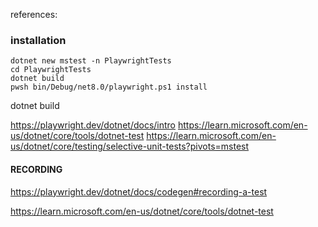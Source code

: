 references:
### installation
```
dotnet new mstest -n PlaywrightTests
cd PlaywrightTests
dotnet build
pwsh bin/Debug/net8.0/playwright.ps1 install

```

dotnet build




https://playwright.dev/dotnet/docs/intro
https://learn.microsoft.com/en-us/dotnet/core/tools/dotnet-test
https://learn.microsoft.com/en-us/dotnet/core/testing/selective-unit-tests?pivots=mstest


#### RECORDING
https://playwright.dev/dotnet/docs/codegen#recording-a-test




https://learn.microsoft.com/en-us/dotnet/core/tools/dotnet-test